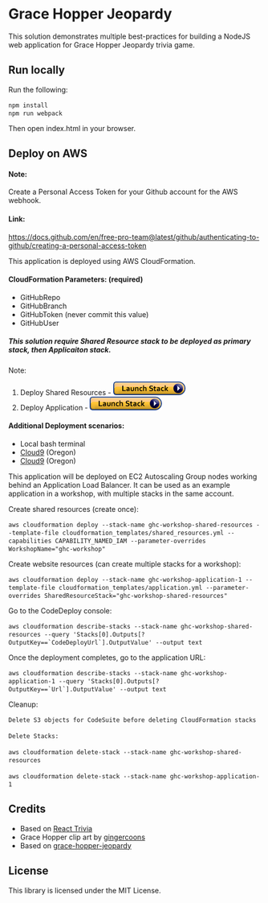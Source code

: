 # Grace Hopper Jeopardy

This solution demonstrates multiple best-practices for building a NodeJS web application for Grace Hopper Jeopardy trivia game.

## Run locally

Run the following:

    npm install
    npm run webpack

Then open index.html in your browser.

## Deploy on AWS

#### Note:
Create a Personal Access Token for your Github account for the AWS webhook.

#### Link:
https://docs.github.com/en/free-pro-team@latest/github/authenticating-to-github/creating-a-personal-access-token

This application is deployed using AWS CloudFormation.

#### CloudFormation Parameters: (required)
* GitHubRepo
* GitHubBranch
* GitHubToken (never commit this value)
* GitHubUser

##### This solution require Shared Resource stack to be deployed as primary stack, then Applicaiton stack.
Note: 
 
1. Deploy Shared Resources - <a href="https://console.aws.amazon.com/cloudformation/home#/stacks/new?stackName=ghc-workshop-shared-resources&templateURL=https://inf-training-resources.s3.amazonaws.com/grace-hopper-jeopardy/shared_resources.yml" target="_blank">![Launch](./img/launch-stack.png?raw=true "Launch")</a>
1. Deploy Application - <a href="https://console.aws.amazon.com/cloudformation/home#/stacks/new?stackName=ghc-workshop-application&templateURL=https://inf-training-resources.s3.amazonaws.com/grace-hopper-jeopardy/application.yml" target="_blank">![Launch](./img/launch-stack.png?raw=true "Launch")</a>

#### Additional Deployment scenarios:
* Local bash terminal
* <a href="https://us-west-2.console.aws.amazon.com/cloud9/home?region=us-west-2">Cloud9</a> (Oregon)
* <a href="https://us-west-2.console.aws.amazon.com/cloud9/home?region=us-west-2">Cloud9</a> (Oregon)

This application will be deployed on EC2 Autoscaling Group nodes working behind an Application Load Balancer. It can be used as an example application in a workshop, with multiple stacks in the same account.

Create shared resources (create once):
```
aws cloudformation deploy --stack-name ghc-workshop-shared-resources --template-file cloudformation_templates/shared_resources.yml --capabilities CAPABILITY_NAMED_IAM --parameter-overrides WorkshopName="ghc-workshop"
```

Create website resources (can create multiple stacks for a workshop):
```
aws cloudformation deploy --stack-name ghc-workshop-application-1 --template-file cloudformation_templates/application.yml --parameter-overrides SharedResourceStack="ghc-workshop-shared-resources"
```

Go to the CodeDeploy console:
```
aws cloudformation describe-stacks --stack-name ghc-workshop-shared-resources --query 'Stacks[0].Outputs[?OutputKey==`CodeDeployUrl`].OutputValue' --output text
```

Once the deployment completes, go to the application URL:
```
aws cloudformation describe-stacks --stack-name ghc-workshop-application-1 --query 'Stacks[0].Outputs[?OutputKey==`Url`].OutputValue' --output text
```

Cleanup:
```
Delete S3 objects for CodeSuite before deleting CloudFormation stacks

Delete Stacks:

aws cloudformation delete-stack --stack-name ghc-workshop-shared-resources

aws cloudformation delete-stack --stack-name ghc-workshop-application-1
```

## Credits
* Based on [React Trivia](https://github.com/ccoenraets/react-trivia)
* Grace Hopper clip art by [gingercoons](https://openclipart.org/detail/137533/grace-hopper)
* Based on [grace-hopper-jeopardy](https://github.com/clareliguori/grace-hopper-jeopardy)

## License

This library is licensed under the MIT License.
